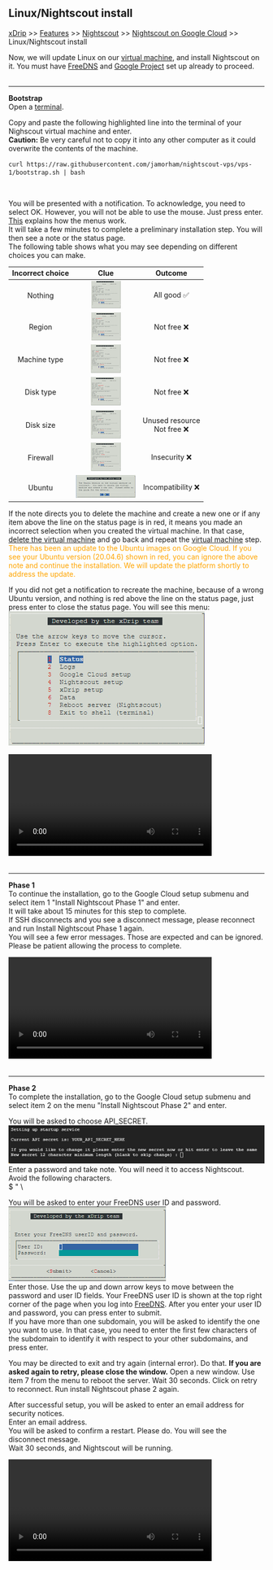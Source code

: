 ## Linux/Nightscout install  
[xDrip](../../README.md) >> [Features](../Features_page) >> [Nightscout](../Nightscout_page) >> [Nightscout on Google Cloud](./GoogleCloud) >> Linux/Nightscout install  
  
Now, we will update Linux on our [virtual machine](./NS_FreeTier), and install Nightscout on it.  You must have [FreeDNS](./FreeDNS.md) and [Google Project](./NS_GCProject.md) set up already to proceed.  
<br/>  
  
---  
  
**Bootstrap**    
Open a [terminal](./Terminal.md).  
  
Copy and paste the following highlighted line into the terminal of your Nighscout virtual machine and enter.  
**Caution:** Be very careful not to copy it into any other computer as it could overwrite the contents of the machine.  
  
```  
curl https://raw.githubusercontent.com/jamorham/nightscout-vps/vps-1/bootstrap.sh | bash
```  
<br/>  
  
You will be presented with a notification.  To acknowledge, you need to select OK.  However, you will not be able to use the mouse.  Just press enter.  [This](./HowToMenu.md) explains how the menus work.  
It will take a few minutes to complete a preliminary installation step.  You will then see a note or the status page.  
The following table shows what you may see depending on different choices you can make.  
  
| Incorrect choice | Clue | Outcome |  
| :--------------: | :----------: | :-----: |  
| Nothing | [<img src="./images/AllGood_Icon.png">](./images/AllGood.png) | All good ✅ |  
| Region | [<img src="./images/Region_Icon.png">](./images/Region.png) | Not free ❌ |  
| Machine type | [<img src="./images/NoMicro_icon.png">](./images/NoMicro.png) | Not free ❌ |  
| Disk type | [<img src="./images/NotStandard_Icon.png">](./images/NotStandard.png) | Not free ❌ |  
| Disk size | [<img src="./images/DiskSize_Icon.png">](./images/DiskSize.png) | Unused resource <br/> Not free ❌ |  
| Firewall | [<img src="./images/Firewall_Icon.png">](./images/Firewall.png) | Insecurity ❌ |  
| Ubuntu | [<img src="./images/WrongUbuntu_Icon.png">](./images/WrongUbuntu.png) | Incompatibility ❌ |  
  
If the note directs you to delete the machine and create a new one or if any item above the line on the status page is in red, it means you made an incorrect selection when you created the virtual machine.  In that case, [delete the virtual machine](./DeleteVM.md) and go back and repeat the [virtual machine](./VirtualMachine.md) step.  
<span style="color:orange">There has been an update to the Ubuntu images on Google Cloud.  If you see your Ubuntu version (20.04.6) shown in red, you can ignore the above note and continue the installation.  We will update the platform shortly to address the update.</span>  
  
If you did not get a notification to recreate the machine, because of a wrong Ubuntu version, and nothing is red above the line on the status page, just press enter to close the status page.  You will see this menu:  
![](./images/Menu.png)  
  
<video width="400" controlsList="nodownload" src="./video/Install1.mp4" controls>  
</video>  
<br/>  
<br/>  
  
---  
  
**Phase 1**  
To continue the installation, go to the Google Cloud setup submenu and select item 1 "Install Nightscout Phase 1" and enter.  
It will take about 15 minutes for this step to complete.  
If SSH disconnects and you see a disconnect message, please reconnect and run Install Nightscout Phase 1 again.  
You will see a few error messages.  Those are expected and can be ignored.  Please be patient allowing the process to complete.  
  
<video width="400" controlsList="nodownload" src="./video/Install2.mp4" controls>  
</video>  
<br/>  
<br/>  
  
---
  
**Phase 2**  
To complete the installation, go to the Google Cloud setup submenu and select item 2 on the menu "Install Nightscout Phase 2" and enter.    
  
You will be asked to choose API_SECRET.  
![](./images/API-SECRET.png)  
Enter a password and take note.  You will need it to access Nightscout.  
Avoid the following characters.  
$ " \     
  
You will be asked to enter your FreeDNS user ID and password.  
![](./images/FreeDNS_IDPass.png)  
Enter those.  Use the up and down arrow keys to move between the password and user ID fields.  Your FreeDNS user ID is shown at the top right corner of the page when you log into [FreeDNS](https://freedns.afraid.org/menu/).  After you enter your user ID and password, you can press enter to submit.  
If you have more than one subdomain, you will be asked to identify the one you want to use.  In that case, you need to enter the first few characters of the subdomain to identify it with respect to your other subdomains, and press enter.  
  
You may be directed to exit and try again (internal error).  Do that.  **If you are asked again to retry, please close the window.**  Open a new window.  Use item 7 from the menu to reboot the server.  Wait 30 seconds.  Click on retry to reconnect.  Run install Nightscout phase 2 again.  
  
After successful setup, you will be asked to enter an email address for security notices.   
Enter an email address.  
You will be asked to confirm a restart.  Please do.  You will see the disconnect message.  
Wait 30 seconds, and Nightscout will be running.  
 
<video width="400" controlsList="nodownload" src="./video/Install4.mp4" controls>  
</video>  
<br/>  
<br/> 

